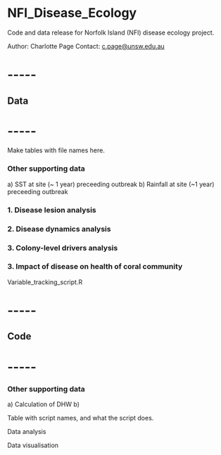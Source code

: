 # NFI_Disease_Ecology
Code and data release for Norfolk Island (NFI) disease ecology project.

Author: Charlotte Page 
Contact: c.page@unsw.edu.au

# -----
## Data
# -----
Make tables with file names here. 

### Other supporting data 
a) SST at site (~ 1 year) preceeding outbreak 
b) Rainfall at site (~1 year) preceeding outbreak

### 1. Disease lesion analysis

### 2. Disease dynamics analysis 

### 3. Colony-level drivers analysis

### 3. Impact of disease on health of coral community

Variable_tracking_script.R

# -----
## Code
# -----

### Other supporting data 
a) Calculation of DHW 
b) 



Table with script names, and what the script does.

Data analysis 

Data visualisation